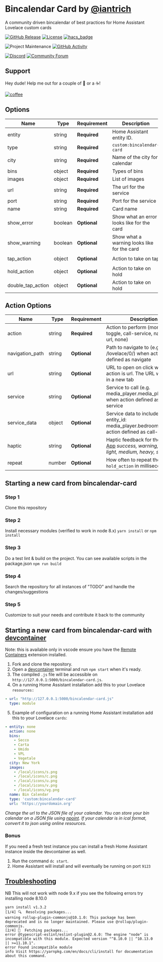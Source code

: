 # Bincalendar Card by [@iantrich](https://www.github.com/iantrich)

A community driven bincalendar of best practices for Home Assistant Lovelace custom cards

[![GitHub Release][releases-shield]][releases]
[![License][license-shield]](LICENSE.md)
[![hacs_badge](https://img.shields.io/badge/HACS-Default-orange.svg?style=for-the-badge)](https://github.com/custom-components/hacs)

![Project Maintenance][maintenance-shield]
[![GitHub Activity][commits-shield]][commits]

[![Discord][discord-shield]][discord]
[![Community Forum][forum-shield]][forum]

## Support

Hey dude! Help me out for a couple of :beers: or a :coffee:!

[![coffee](https://www.buymeacoffee.com/assets/img/custom_images/black_img.png)](https://www.buymeacoffee.com/zJtVxUAgH)

## Options

| Name              | Type    | Requirement  | Description                                 | Default             |
| ----------------- | ------- | ------------ | ------------------------------------------- | ------------------- |
| entity            | string  | **Required** | Home Assistant entity ID.                   |
| type              | string  | **Required** | `custom:bincalendar-card`                   |
| city              | string  | **Required** | Name of the city for calendar               |
| bins              | object  | **Required** | Types of bins                               |
| images            | object  | **Required** | List of images                              |
| url               | string  | **Required** | The url for the service                     |
| port              | string  | **Required** | Port for the service                        |
| name              | string  | **Required** | Card name                                   | `Bincalendar`       |
| show_error        | boolean | **Optional** | Show what an error looks like for the card  | `false`             |
| show_warning      | boolean | **Optional** | Show what a warning looks like for the card | `false`             |
| tap_action        | object  | **Optional** | Action to take on tap                       | `action: more-info` |
| hold_action       | object  | **Optional** | Action to take on hold                      | `none`              |
| double_tap_action | object  | **Optional** | Action to take on hold                      | `none`              |

## Action Options

| Name            | Type   | Requirement  | Description                                                                                                                            | Default     |
| --------------- | ------ | ------------ | -------------------------------------------------------------------------------------------------------------------------------------- | ----------- |
| action          | string | **Required** | Action to perform (more-info, toggle, call-service, navigate url, none)                                                                | `none` |
| navigation_path | string | **Optional** | Path to navigate to (e.g. /lovelace/0/) when action defined as navigate                                                                | `none`      |
| url             | string | **Optional** | URL to open on click when action is url. The URL will open in a new tab                                                                | `none`      |
| service         | string | **Optional** | Service to call (e.g. media_player.media_play_pause) when action defined as call-service                                               | `none`      |
| service_data    | object | **Optional** | Service data to include (e.g. entity_id: media_player.bedroom) when action defined as call-service                                     | `none`      |
| haptic          | string | **Optional** | Haptic feedback for the [Beta IOS App](http://home-assistant.io/ios/beta) _success, warning, failure, light, medium, heavy, selection_ | `none`      |
| repeat          | number | **Optional** | How often to repeat the `hold_action` in milliseconds.                                                                                 | `non`       |

## Starting a new card from bincalendar-card

### Step 1

Clone this repository

### Step 2

Install necessary modules (verified to work in node 8.x)
`yarn install` or `npm install`


### Step 3

Do a test lint & build on the project. You can see available scripts in the package.json
`npm run build`

### Step 4

Search the repository for all instances of "TODO" and handle the changes/suggestions

### Step 5

Customize to suit your needs and contribute it back to the community


## Starting a new card from bincalendar-card with [devcontainer][devcontainer]

Note: this is available only in vscode ensure you have the [Remote Containers](https://marketplace.visualstudio.com/items?itemName=ms-vscode-remote.remote-containers) extension installed.

1. Fork and clone the repository.
2. Open a [devcontainer][devcontainer] terminal and run `npm start` when it's ready.
3. The compiled `.js` file will be accessible on
   `http://127.0.0.1:5000/bincalendar-card.js`.
4. On a running Home Assistant installation add this to your Lovelace
   `resources:`

```yaml
- url: "http://127.0.0.1:5000/bincalendar-card.js"
  type: module
```
5. Example of configuration on a running Home Assistant installation add this to your Lovelace `cards`:

```yaml
- entity: none
  action: none
  bins:
    - Secco
    - Carta
    - Umido
    - VPL
    - Vegetale
  city: New York
  images:
    - /local/icons/s.png
    - /local/icons/c.png
    - /local/icons/u.png
    - /local/icons/v.png
    - /local/icons/vg.png
  name: Bin Calendar
  type: 'custom:bincalendar-card'
  url: 'https://yourdomain.org'
```

_Change the url to the JSON file of your calendar. You can store your bin calendar on a JSON file using [npoint](https://www.npoint.io). If your calendar is in ical format, convert it to json using online resources._

### Bonus

If you need a fresh test instance you can install a fresh Home Assistant instance inside the devcontainer as well.

1. Run the command `dc start`.
2. Home Assistant will install and will eventually be running on port `9123`

## [Troubleshooting](https://github.com/thomasloven/hass-config/wiki/Lovelace-Plugins)
NB This will not work with node 9.x if you see the following errors try installing node 8.10.0
```yarn install
yarn install v1.3.2
[1/4] 🔍  Resolving packages...
warning rollup-plugin-commonjs@10.1.0: This package has been deprecated and is no longer maintained. Please use @rollup/plugin-commonjs.
[2/4] 🚚  Fetching packages...
error @typescript-eslint/eslint-plugin@2.6.0: The engine "node" is incompatible with this module. Expected version "^8.10.0 || ^10.13.0 || >=11.10.1".
error Found incompatible module
info Visit https://yarnpkg.com/en/docs/cli/install for documentation about this command.
```

[commits-shield]: https://img.shields.io/github/commit-activity/y/custom-cards/boilerplate-card.svg?style=for-the-badge
[commits]: https://github.com/custom-cards/boilerplate-card/commits/master
[devcontainer]: https://code.visualstudio.com/docs/remote/containers
[discord]: https://discord.gg/5e9yvq
[discord-shield]: https://img.shields.io/discord/330944238910963714.svg?style=for-the-badge
[forum-shield]: https://img.shields.io/badge/community-forum-brightgreen.svg?style=for-the-badge
[forum]: https://community.home-assistant.io/c/projects/frontend
[license-shield]: https://img.shields.io/github/license/custom-cards/boilerplate-card.svg?style=for-the-badge
[maintenance-shield]: https://img.shields.io/maintenance/yes/2019.svg?style=for-the-badge
[releases-shield]: https://img.shields.io/github/release/custom-cards/boilerplate-card.svg?style=for-the-badge
[releases]: https://github.com/custom-cards/boilerplate-card/releases

